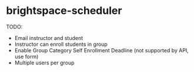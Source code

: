 # brightspace-scheduler

TODO:
- Email instructor and student
- Instructor can enroll students in group
- Enable Group Category Self Enrollment Deadline (not supported by API, use form)
- Multiple users per group